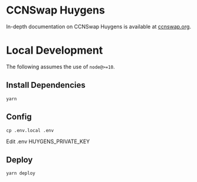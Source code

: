 # CCNSwap Huygens

In-depth documentation on CCNSwap Huygens is available at [ccnswap.org](https://ccnswap.org/).

# Local Development

The following assumes the use of `node@>=10`.

## Install Dependencies

`yarn`

## Config 

`cp .env.local .env`

Edit .env HUYGENS_PRIVATE_KEY

## Deploy

`yarn deploy`
